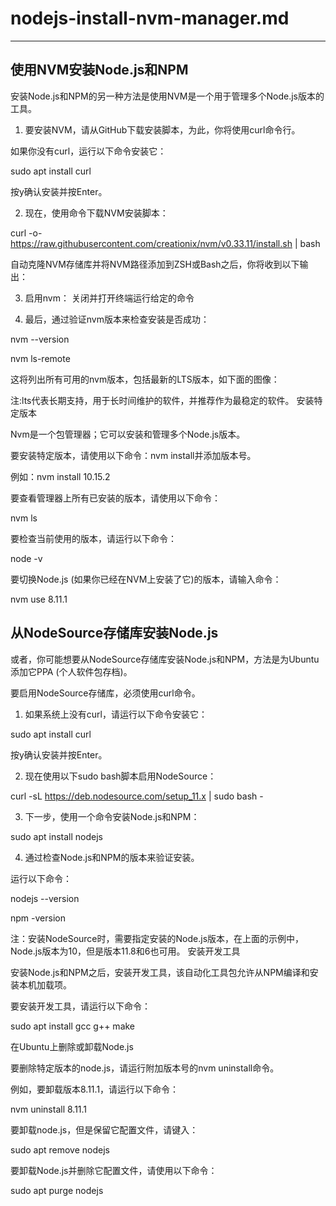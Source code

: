 # nodejs-install-nvm-manager.md
---

## 使用NVM安装Node.js和NPM

安装Node.js和NPM的另一种方法是使用NVM是一个用于管理多个Node.js版本的工具。

1. 要安装NVM，请从GitHub下载安装脚本，为此，你将使用curl命令行。

如果你没有curl，运行以下命令安装它：

sudo apt install curl

按y确认安装并按Enter。

2. 现在，使用命令下载NVM安装脚本：

curl -o- https://raw.githubusercontent.com/creationix/nvm/v0.33.11/install.sh | bash

自动克隆NVM存储库并将NVM路径添加到ZSH或Bash之后，你将收到以下输出：

3. 启用nvm：
关闭并打开终端运行给定的命令

4. 最后，通过验证nvm版本来检查安装是否成功：

nvm --version

nvm ls-remote

这将列出所有可用的nvm版本，包括最新的LTS版本，如下面的图像：

注:lts代表长期支持，用于长时间维护的软件，并推荐作为最稳定的软件。
安装特定版本

Nvm是一个包管理器；它可以安装和管理多个Node.js版本。

要安装特定版本，请使用以下命令：nvm install并添加版本号。

例如：nvm install 10.15.2

要查看管理器上所有已安装的版本，请使用以下命令：

nvm ls

要检查当前使用的版本，请运行以下命令：

node -v

要切换Node.js (如果你已经在NVM上安装了它)的版本，请输入命令：

nvm use 8.11.1



## 从NodeSource存储库安装Node.js

或者，你可能想要从NodeSource存储库安装Node.js和NPM，方法是为Ubuntu添加它PPA (个人软件包存档)。

要启用NodeSource存储库，必须使用curl命令。

1. 如果系统上没有curl，请运行以下命令安装它：

sudo apt install curl

按y确认安装并按Enter。

2. 现在使用以下sudo bash脚本启用NodeSource：

curl -sL https://deb.nodesource.com/setup_11.x | sudo bash -

3. 下一步，使用一个命令安装Node.js和NPM：

sudo apt install nodejs

4. 通过检查Node.js和NPM的版本来验证安装。

运行以下命令：

nodejs --version

npm -version

注：安装NodeSource时，需要指定安装的Node.js版本，在上面的示例中，Node.js版本为10，但是版本11.8和6也可用。
安装开发工具

安装Node.js和NPM之后，安装开发工具，该自动化工具包允许从NPM编译和安装本机加载项。

要安装开发工具，请运行以下命令：

sudo apt install gcc g++ make

在Ubuntu上删除或卸载Node.js

要删除特定版本的node.js，请运行附加版本号的nvm uninstall命令。

例如，要卸载版本8.11.1，请运行以下命令：

nvm uninstall 8.11.1

要卸载node.js，但是保留它配置文件，请键入：

sudo apt remove nodejs 

要卸载Node.js并删除它配置文件，请使用以下命令：

sudo apt purge nodejs